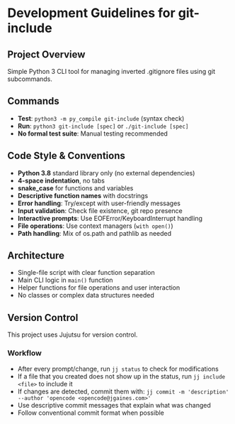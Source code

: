 # Development Guidelines for git-include

## Project Overview
Simple Python 3 CLI tool for managing inverted .gitignore files using git subcommands.

## Commands
- **Test**: `python3 -m py_compile git-include` (syntax check)
- **Run**: `python3 git-include [spec]` or `./git-include [spec]`
- **No formal test suite**: Manual testing recommended

## Code Style & Conventions
- **Python 3.8** standard library only (no external dependencies)
- **4-space indentation**, no tabs
- **snake_case** for functions and variables
- **Descriptive function names** with docstrings
- **Error handling**: Try/except with user-friendly messages
- **Input validation**: Check file existence, git repo presence
- **Interactive prompts**: Use EOFError/KeyboardInterrupt handling
- **File operations**: Use context managers (`with open()`)
- **Path handling**: Mix of os.path and pathlib as needed

## Architecture
- Single-file script with clear function separation
- Main CLI logic in `main()` function
- Helper functions for file operations and user interaction
- No classes or complex data structures needed

## Version Control
This project uses Jujutsu for version control.

### Workflow
- After every prompt/change, run `jj status` to check for modifications
- If a file that you created does not show up in the status, run `jj include <file>` to include it
- If changes are detected, commit them with: `jj commit -m 'description' --author 'opencode <opencode@jgaines.com>'`
- Use descriptive commit messages that explain what was changed
- Follow conventional commit format when possible
